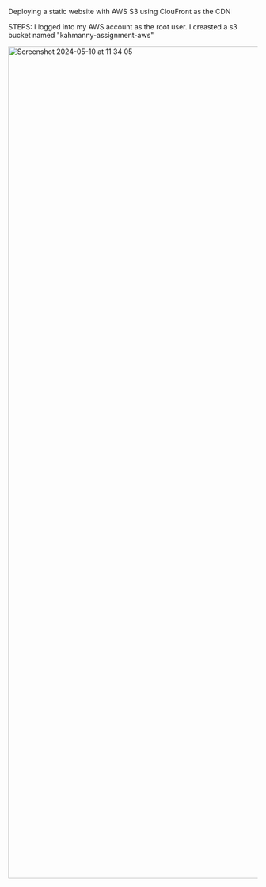  Deploying a static website with AWS S3 using ClouFront as the CDN
 
 STEPS:
 I logged into my AWS account as the root user.
 I creasted a s3 bucket named "kahmanny-assignment-aws"

 <img width="1680" alt="Screenshot 2024-05-10 at 11 34 05" src="https://github.com/manafak/AWS-assignment/assets/149635098/c639f398-3b08-4245-9689-d40bc9000f5e">

